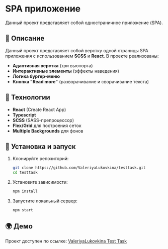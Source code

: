# SPA приложение

Данный проект представляет собой одностраничное приложение (SPA).

## 📌 Описание

Данный проект представляет собой верстку одной страницы SPA приложения с использованием **SCSS** и **React**. В проекте реализованы:
- **Адаптивная верстка** (три вьюпорта)
- **Интерактивные элементы** (эффекты наведения)
- **Логика бургер-меню**
- **Кнопка "Read more"** (разворачивание и сворачивание текста)

## 🔧 Технологии

- **React** (Create React App)
- **Typescript**
- **SCSS** (SASS-препроцессор)
- **Flex/Grid** для построения сеток
- **Multiple Backgrounds** для фонов

## 🚀 Установка и запуск

1. Клонируйте репозиторий:

   ```sh
   git clone https://github.com/ValeriyaLukovkina/testtask.git
   cd testtask
   ```

2. Установите зависимости:

   ```sh
   npm install
   ```

3. Запустите локальный сервер:

   ```sh
   npm start
   ```

## 🌍 Демо

Проект доступен по ссылке: [ValeriyaLukovkina Test Task](https://valeriyalukovkina.github.io/testtask/)
